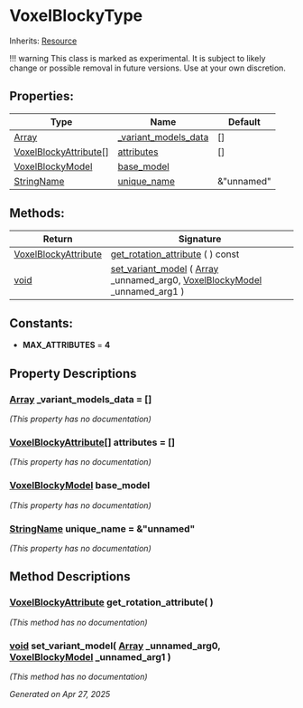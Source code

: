 # VoxelBlockyType

Inherits: [Resource](https://docs.godotengine.org/en/stable/classes/class_resource.html)

!!! warning
    This class is marked as experimental. It is subject to likely change or possible removal in future versions. Use at your own discretion.

## Properties: 


Type                                                                                                        | Name                                             | Default    
----------------------------------------------------------------------------------------------------------- | ------------------------------------------------ | -----------
[Array](https://docs.godotengine.org/en/stable/classes/class_array.html)                                    | [_variant_models_data](#i__variant_models_data)  | []         
[VoxelBlockyAttribute[]](https://docs.godotengine.org/en/stable/classes/class_voxelblockyattribute[].html)  | [attributes](#i_attributes)                      | []         
[VoxelBlockyModel](VoxelBlockyModel.md)                                                                     | [base_model](#i_base_model)                      |            
[StringName](https://docs.godotengine.org/en/stable/classes/class_stringname.html)                          | [unique_name](#i_unique_name)                    | &"unnamed" 
<p></p>

## Methods: 


Return                                           | Signature                                                                                                                                                                                    
------------------------------------------------ | ---------------------------------------------------------------------------------------------------------------------------------------------------------------------------------------------
[VoxelBlockyAttribute](VoxelBlockyAttribute.md)  | [get_rotation_attribute](#i_get_rotation_attribute) ( ) const                                                                                                                                
[void](#)                                        | [set_variant_model](#i_set_variant_model) ( [Array](https://docs.godotengine.org/en/stable/classes/class_array.html) _unnamed_arg0, [VoxelBlockyModel](VoxelBlockyModel.md) _unnamed_arg1 )  
<p></p>

## Constants: 

- <span id="i_MAX_ATTRIBUTES"></span>**MAX_ATTRIBUTES** = **4**

## Property Descriptions

### [Array](https://docs.godotengine.org/en/stable/classes/class_array.html)<span id="i__variant_models_data"></span> **_variant_models_data** = []

*(This property has no documentation)*

### [VoxelBlockyAttribute[]](https://docs.godotengine.org/en/stable/classes/class_voxelblockyattribute[].html)<span id="i_attributes"></span> **attributes** = []

*(This property has no documentation)*

### [VoxelBlockyModel](VoxelBlockyModel.md)<span id="i_base_model"></span> **base_model**

*(This property has no documentation)*

### [StringName](https://docs.godotengine.org/en/stable/classes/class_stringname.html)<span id="i_unique_name"></span> **unique_name** = &"unnamed"

*(This property has no documentation)*

## Method Descriptions

### [VoxelBlockyAttribute](VoxelBlockyAttribute.md)<span id="i_get_rotation_attribute"></span> **get_rotation_attribute**( ) 

*(This method has no documentation)*

### [void](#)<span id="i_set_variant_model"></span> **set_variant_model**( [Array](https://docs.godotengine.org/en/stable/classes/class_array.html) _unnamed_arg0, [VoxelBlockyModel](VoxelBlockyModel.md) _unnamed_arg1 ) 

*(This method has no documentation)*

_Generated on Apr 27, 2025_
